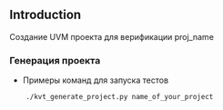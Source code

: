 ## Introduction

Создание UVM проекта для верификации proj_name


### Генерация проекта

* Примеры команд для запуска тестов

```bash
    ./kvt_generate_project.py name_of_your_project
```


